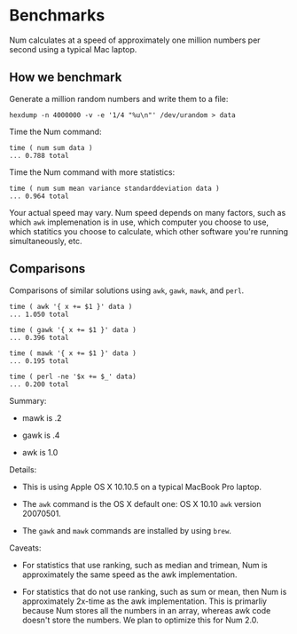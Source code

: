 # Benchmarks

Num calculates at a speed of approximately one million numbers per second using a typical Mac laptop.


## How we benchmark

Generate a million random numbers and write them to a file:

    hexdump -n 4000000 -v -e '1/4 "%u\n"' /dev/urandom > data

Time the Num command:

    time ( num sum data )
    ... 0.788 total

Time the Num command with more statistics:

    time ( num sum mean variance standarddeviation data )
    ... 0.964 total

Your actual speed may vary. Num speed depends on many factors, such as which `awk` implemenation is in use, which computer you choose to use, which statitics you choose to calculate, which other software you're running simultaneously, etc.


## Comparisons

Comparisons of similar solutions using `awk`, `gawk`, `mawk`, and `perl`.

    time ( awk '{ x += $1 }' data )
    ... 1.050 total

    time ( gawk '{ x += $1 }' data )
    ... 0.396 total

    time ( mawk '{ x += $1 }' data )
    ... 0.195 total

    time ( perl -ne '$x += $_' data)
    ... 0.200 total

Summary:

  * mawk is .2

  * gawk is .4

  * awk is 1.0

Details:

  * This is using Apple OS X 10.10.5 on a typical MacBook Pro laptop.

  * The `awk` command is the OS X default one: OS X 10.10 `awk` version 20070501.

  * The `gawk` and `mawk` commands are installed by using `brew`.

Caveats:

* For statistics that use ranking, such as median and trimean, Num is approximately the same speed as the awk implementation.

* For statistics that do not use ranking, such as sum or mean, then Num is approximately 2x-time as the awk implementation. This is primarliy because Num stores all the numbers in an array, whereas awk code doesn't store the numbers. We plan to optimize this for Num 2.0.
